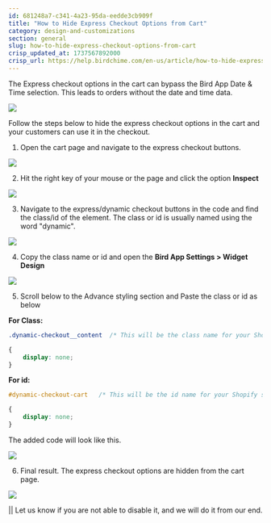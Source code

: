 ```yaml
---
id: 681248a7-c341-4a23-95da-eedde3cb909f
title: "How to Hide Express Checkout Options from Cart"
category: design-and-customizations
section: general
slug: how-to-hide-express-checkout-options-from-cart
crisp_updated_at: 1737567892000
crisp_url: https://help.birdchime.com/en-us/article/how-to-hide-express-checkout-options-from-cart-aj6pyf/
---
```


The Express checkout options in the cart can bypass the Bird App Date & Time selection. This leads to orders without the date and time data.

![](https://storage.crisp.chat/users/helpdesk/website/ca826b447482b000/image_179y7oy.png)

Follow the steps below to hide the express checkout options in the cart and your customers can use it in the checkout.

1. Open the cart page and navigate to the express checkout buttons.

![](https://storage.crisp.chat/users/helpdesk/website/ca826b447482b000/image_cm96w6.png)

2. Hit the right key of your mouse or the page and click the option **Inspect**

![](https://storage.crisp.chat/users/helpdesk/website/ca826b447482b000/image_dzv435.png)

3. Navigate to the express/dynamic checkout buttons in the code and find the class/id of the element. The class or id is usually named using the word "dynamic".

![](https://storage.crisp.chat/users/helpdesk/website/ca826b447482b000/image_12voec.png)

4. Copy the class name or id and open the **Bird App Settings > Widget Design**

![](https://storage.crisp.chat/users/helpdesk/website/ca826b447482b000/widget-design_u4wlje.png)

5. Scroll below to the Advance styling section and Paste the class or id as below

**For Class:**

```css
.dynamic-checkout__content  /* This will be the class name for your Shopify store's dynamic checkout buttons */

{
    display: none;
}
```

**For id:**

```css
#dynamic-checkout-cart   /* This will be the id name for your Shopify store's dynamic checkout buttons */

{
    display: none;
}
```

The added code will look like this.

![](https://storage.crisp.chat/users/helpdesk/website/ca826b447482b000/screenshot-2024-12-16-133030_13kcqas.png)

6. Final result. The express checkout options are hidden from the cart page.

![](https://storage.crisp.chat/users/helpdesk/website/ca826b447482b000/image_nmnqp3.png)

|| Let us know if you are not able to disable it, and we will do it from our end.
